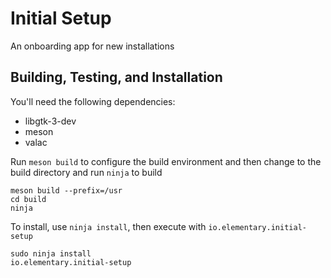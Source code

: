 # Initial Setup
An onboarding app for new installations

## Building, Testing, and Installation

You'll need the following dependencies:
* libgtk-3-dev
* meson
* valac


Run `meson build` to configure the build environment and then change to the build directory and run `ninja` to build

    meson build --prefix=/usr
    cd build
    ninja

To install, use `ninja install`, then execute with `io.elementary.initial-setup`

    sudo ninja install
    io.elementary.initial-setup
